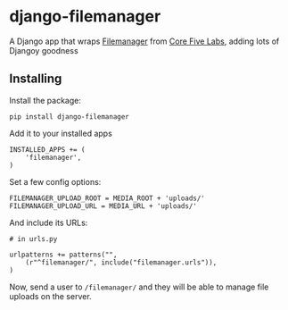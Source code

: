 django-filemanager
======================

A Django app that wraps [Filemanager][] from [Core Five Labs][c5l], adding lots
of Djangoy goodness

Installing
----------

Install the package:

    pip install django-filemanager

Add it to your installed apps

	INSTALLED_APPS += (
		'filemanager',
	)

Set a few config options:

	FILEMANAGER_UPLOAD_ROOT = MEDIA_ROOT + 'uploads/'
	FILEMANAGER_UPLOAD_URL = MEDIA_URL + 'uploads/'

And include its URLs:

	# in urls.py

	urlpatterns += patterns("",
		(r"^filemanager/", include("filemanager.urls")),
	)

Now, send a user to `/filemanager/` and they will be able to manage file
uploads on the server.

[Filemanager]: https://github.com/simogeo/Filemanager "Filemanager on Github"
[c5l]: http://labs.corefive.com/2009/10/30/an-open-file-manager-for-ckeditor-3-0/
